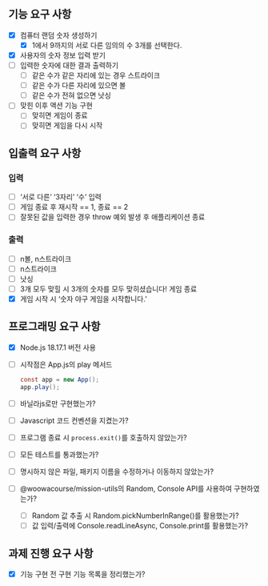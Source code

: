 ## 기능 요구 사항

- [x]  컴퓨터 랜덤 숫자 생성하기
    - [x]  1에서 9까지의 서로 다른 임의의 수 3개를 선택한다.
- [x]  사용자의 숫자 정보 입력 받기
- [ ]  입력한 숫자에 대한 결과 출력하기
    - [ ]  같은 수가 같은 자리에 있는 경우 스트라이크
    - [ ]  같은 수가 다른 자리에 있으면 볼
    - [ ]  같은 수가 전혀 없으면 낫싱
- [ ]  맞힌 이후 액션 기능 구현
    - [ ]  맞히면 게임이 종료
    - [ ]  맞히면 게임을 다시 시작

## 입출력 요구 사항

### 입력

- [ ]  ‘서로 다른’ ‘3자리’ ‘수’ 입력
- [ ]  게임 종료 후 재시작 == 1, 종료 == 2
- [ ]  잘못된 값을 입력한 경우 throw 예외 발생 후 애플리케이션 종료

### 출력

- [ ]  n볼, n스트라이크
- [ ]  n스트라이크
- [ ]  낫싱
- [ ]  3개 모두 맞힐 시 3개의 숫자를 모두 맞히셨습니다! 게임 종료
- [x]  게임 시작 시 ‘숫자 야구 게임을 시작합니다.’

## 프로그래밍 요구 사항

- [x]  Node.js 18.17.1 버전 사용
- [ ]  시작점은 App.js의 play 메서드
    
    ```java
    const app = new App();
    app.play();
    ```
    
- [ ]  바닐라js로만 구현했는가?
- [ ]  Javascript 코드 컨벤션을 지켰는가?
- [ ]  프로그램 종료 시 `process.exit()`를 호출하지 않았는가?
- [ ]  모든 테스트를 통과했는가?
- [ ]  명시하지 않은 파일, 패키지 이름을 수정하거나 이동하지 않았는가?
- [ ]  @woowacourse/mission-utils의 Random, Console API를 사용하여 구현하였는가?
    - [ ]  Random 값 추출 시 Random.pickNumberInRange()를 활용했는가?
    - [ ]  값 입력/출력에 Console.readLineAsync, Console.print를 활용했는가?

## 과제 진행 요구 사항

- [x]  기능 구현 전 구현 기능 목록을 정리했는가?